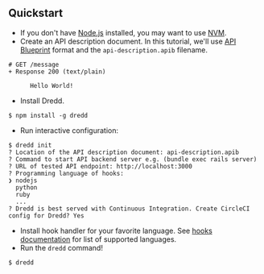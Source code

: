 ## Quickstart

- If you don't have [Node.js](https://nodejs.org/) installed, you may want to use [NVM](https://github.com/creationix/nvm).
- Create an API description document. In this tutorial, we'll use [API Blueprint](https://apiblueprint.org/) format and the `api-description.apib` filename.

```
# GET /message
+ Response 200 (text/plain)

      Hello World!
```

- Install Dredd.

```
$ npm install -g dredd
```

- Run interactive configuration:

```
$ dredd init
? Location of the API description document: api-description.apib
? Command to start API backend server e.g. (bundle exec rails server)
? URL of tested API endpoint: http://localhost:3000
? Programming language of hooks:
❯ nodejs
  python
  ruby
  ...
? Dredd is best served with Continuous Integration. Create CircleCI config for Dredd? Yes
```

- Install hook handler for your favorite language. See [hooks documentation](hooks.md) for list of supported languages.
- Run the `dredd` command!

```
$ dredd
```
